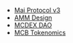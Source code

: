 * [Mai Protocol v3](en-US/mai-protocol-v3.md)
* [AMM Design](en-US/AMM-Design.md)
* [MCDEX DAO](en-US/mcdex-dao.md)
* [MCB Tokenomics](en-US/mcb-tokenomics.md)
